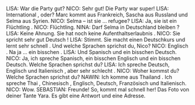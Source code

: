 LISA:
War die Party gut?
NICO:
Sehr gut! Die Party war super!
LISA:
International , oder? Marc kommt aus Frankreich, Sascha aus Russland und Selma aus Syrien.
NICO:
Selma – ist sie … refugee?
LISA:
Ja, sie ist ein Flüchtling .
NICO:
Flüchtling.
NINA:
Darf Selma in Deutschland bleiben ?
LISA:
Keine Ahnung. Sie hat noch keine Aufenthaltserlaubnis .
NICO:
Sie spricht sehr gut Deutsch !
LISA:
Stimmt. Sie macht einen Deutschkurs und lernt sehr schnell . Und welche Sprachen sprichst du, Nico?
NICO:
Englisch . Na ja ... ein bisschen .
LISA:
Und Spanisch und ein bisschen Deutsch.
NICO:
Ja, ich spreche Spanisch, ein bisschen Englisch und ein bisschen Deutsch. Welche Sprachen sprichst du? 
LISA:
Ich spreche Deutsch, Englisch und Italienisch , aber sehr schlecht .
NICO:
Woher kommst du? Welche Sprachen sprichst du?
NAWIN:
Ich komme aus Thailand . Ich spreche Thai , Chinesisch , Englisch, Deutsch, Französisch und Italienisch.
NICO:
Wow.
SEBASTIAN:
Freunde! So, kommt mal schnell her! Das Foto von deiner Tante Yara. Es gibt eine Antwort und eine Adresse.
